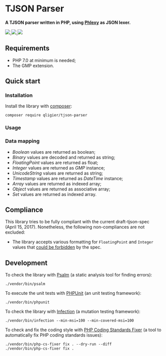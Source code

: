 # TJSON Parser

**A TJSON parser written in PHP, using [Phlexy](https://github.com/nikic/Phlexy) as JSON lexer.**

<a href="https://github.com/qligier/tjson-parser" alt="GitHub release">
    <img src="https://img.shields.io/github/release/qligier/tjson-parser.svg" />
</a>
<a href="https://travis-ci.org/qligier/tjson-parser" alt="Build Status">
    <img src="https://travis-ci.org/qligier/tjson-parser.svg" />
</a>
<a href="https://www.gnu.org/licenses/gpl-3.0" alt="License: GPL v3">
    <img src="https://img.shields.io/badge/License-GPL%20v3-blue.svg" />
</a>

## Requirements

- PHP 7.0 at minimum is needed;
- The GMP extension.

## Quick start

### Installation

Install the library with [composer](https://getcomposer.org):

`composer require qligier/tjson-parser`

### Usage

### Data mapping

- _Boolean_ values are returned as boolean;
- _Binary_ values are decoded and returned as string;
- _FloatingPoint_ values are returned as float;
- _Integer_ values are returned as _GMP_ instance;
- _UnicodeString_ values are returned as string;
- _Timestamp_ values are returned as _DateTime_ instance;
- _Array_ values are returned as indexed array;
- _Object_ values are returned as associative array;
- _Set_ values are returned as indexed array.

## Compliance

This library tries to be fully compliant with the current draft-tjson-spec (April 15, 2017).
Nonetheless, the following non-compliances are not excluded:

- The library accepts various formatting for `FloatingPoint` and `Integer` values that [could be
forbidden](https://github.com/tjson/tjson-spec/issues/53) by the spec.


## Development

To check the library with [Psalm](https://github.com/vimeo/psalm) (a static analysis tool for
finding errors):
```
./vendor/bin/psalm
```

To execute the unit tests with [PHPUnit](https://github.com/sebastianbergmann/phpunit) (an unit
testing framework):
```
./vendor/bin/phpunit
```

To check the library with [Infection](https://github.com/infection/infection) (a mutation
testing framework):
```
./vendor/bin/infection --min-msi=100 --min-covered-msi=100
```

To check and fix the coding style with [PHP Coding Standards Fixer](https://github.com/FriendsOfPHP/PHP-CS-Fixer)
(a tool to automatically fix PHP coding standards issues):
```
./vendor/bin/php-cs-fixer fix . --dry-run --diff
./vendor/bin/php-cs-fixer fix .
```
